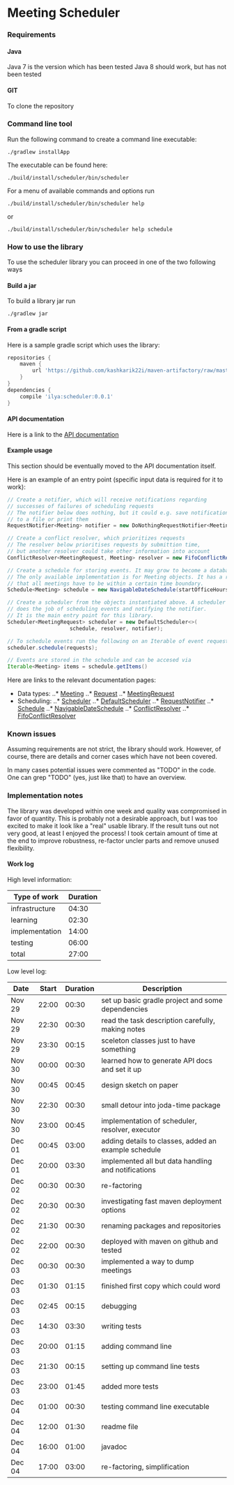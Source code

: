 # Meeting Scheduler

### Requirements

#### Java
Java 7 is the version which has been tested
Java 8 should work, but has not been tested

#### GIT
To clone the repository

### Command line tool

Run the following command to create a command
line executable: 

```
./gradlew installApp
```

The executable can be found here:
```
./build/install/scheduler/bin/scheduler
```

For a menu of available commands and options run

```
./build/install/scheduler/bin/scheduler help
```

or 

```
./build/install/scheduler/bin/scheduler help schedule
```

### How to use the library

To use the scheduler library you can proceed
in one of the two following ways

#### Build a jar
To build a library jar run

```
./gradlew jar
```

#### From a gradle script
Here is a sample gradle script which uses the library:

```gradle
repositories {
    maven {
        url 'https://github.com/kashkarik22i/maven-artifactory/raw/master/'
    }
}
dependencies {
    compile 'ilya:scheduler:0.0.1'
}
```

#### API documentation
Here is a link to the [API documentation](https://kashkarik22i.github.io/scheduler/) 

#### Example usage
This section should be eventually moved to the API documentation itself.

Here is an example of an entry point (specific input data is required for it to work):
```java
// Create a notifier, which will receive notifications regarding
// successes of failures of scheduling requests
// The notifier below does nothing, but it could e.g. save notifications
// to a file or print them
RequestNotifier<Meeting> notifier = new DoNothingRequestNotifier<Meeting>();

// Create a conflict resolver, which prioritizes requests
// The resolver below prioritises requests by submittion time,
// but another resolver could take other information into account 
ConflictResolver<MeetingRequest, Meeting> resolver = new FifoConflictResolver();

// Create a schedule for storing events. It may grow to become a database in theory.
// The only available implementation is for Meeting objects. It has a restriction
// that all meetings have to be within a certain time boundary.
Schedule<Meeting> schedule = new NavigableDateSchedule(startOfficeHours, endOfficeHours);

// Create a scheduler from the objects instantiated above. A scheduler
// does the job of scheduling events and notifying the notifier.
// It is the main entry point for this library. 
Scheduler<MeetingRequest> scheduler = new DefaultScheduler<>(
                    schedule, resolver, notifier);

// To schedule events run the following on an Iterable of event requests
scheduler.schedule(requests);

// Events are stored in the schedule and can be accesed via
Iterable<Meeting> items = schedule.getItems()
```

Here are links to the relevant documentation pages:
* Data types:
..* [Meeting](https://kashkarik22i.github.io/scheduler/org/ilya/scheduler/request/Meeting.html)
..* [Request](https://kashkarik22i.github.io/scheduler/org/ilya/scheduler/request/Request.html)
..* [MeetingRequest](https://kashkarik22i.github.io/scheduler/org/ilya/scheduler/request/MeetingRequest.html)
* Scheduling:
..* [Scheduler](https://kashkarik22i.github.io/scheduler/org/ilya/scheduler/Scheduler.html) 
..* [DefaultScheduler](https://kashkarik22i.github.io/scheduler/org/ilya/scheduler/DefaultScheduler.html)
..* [RequestNotifier](https://kashkarik22i.github.io/scheduler/org/ilya/scheduler/request/RequestNotifier.html)
..* [Schedule](https://kashkarik22i.github.io/scheduler/org/ilya/scheduler/request/schedule/Schedule.html)
..* [NavigableDateSchedule](https://kashkarik22i.github.io/scheduler/org/ilya/scheduler/request/schedule/NavigableDateSchedule.html)
..* [ConflictResolver](https://kashkarik22i.github.io/scheduler/org/ilya/scheduler/request/schedule/ConflictResolver.html)
..* [FifoConflictResolver](https://kashkarik22i.github.io/scheduler/org/ilya/scheduler/request/schedule/FifoConflictResolver.html)

### Known issues
Assuming requirements are not strict, the library should work.
However, of course, there are details and corner cases which have not been
covered.
  
In many cases potential issues were commented as "TODO" in the code. 
One can grep "TODO" (yes, just like that) to have an overview.

### Implementation notes
The library was developed within one week and quality was compromised
in favor of quantity. This is probably not a desirable approach, but
I was too excited to make it look like a "real" usable library. If the result
tuns out not very good, at least I enjoyed the process! I took certain amount of
time at the end to improve robustness, re-factor uncler parts and
remove unused flexibility.

#### Work log
High level information:

| Type of work   | Duration |
| -------------- | -------- |
| infrastructure |   04:30  |
|    learning    |   02:30  |
| implementation |   14:00  |
|    testing     |   06:00  |
|     total      |   27:00  |

Low level log:

|  Date  | Start | Duration |                    Description                       |
| ------ | ----- | -------- | ---------------------------------------------------- |
| Nov 29 | 22:00 |   00:30  | set up basic gradle project and some dependencies    |
| Nov 29 | 22:30 |   00:30  | read the task description carefully, making notes    |
| Nov 29 | 23:30 |   00:15  | sceleton classes just to have something              |
| Nov 30 | 00:00 |   00:30  | learned how to generate API docs and set it up       |
| Nov 30 | 00:45 |   00:45  | design sketch on paper                               |
| Nov 30 | 22:30 |   00:30  | small detour into joda-time package                  |
| Nov 30 | 23:00 |   00:45  | implementation of scheduler, resolver, executor      |
| Dec 01 | 00:45 |   03:00  | adding details to classes, added an example schedule |
| Dec 01 | 20:00 |   03:30  | implemented all but data handling and notifications  |
| Dec 02 | 00:30 |   00:30  | re-factoring                                         |
| Dec 02 | 20:30 |   00:30  | investigating fast maven deployment options          |
| Dec 02 | 21:30 |   00:30  | renaming packages and repositories                   |
| Dec 02 | 22:00 |   00:30  | deployed with maven on github and tested             |
| Dec 03 | 00:30 |   00:30  | implemented a way to dump meetings                   |
| Dec 03 | 01:30 |   01:15  | finished first copy which could word                 |
| Dec 03 | 02:45 |   00:15  | debugging                                            |
| Dec 03 | 14:30 |   03:30  | writing tests                                        |
| Dec 03 | 20:00 |   01:15  | adding command line                                  |
| Dec 03 | 21:30 |   00:15  | setting up command line tests                        |
| Dec 03 | 23:00 |   01:45  | added more tests                                     |
| Dec 04 | 01:00 |   00:30  | testing command line executable                      |
| Dec 04 | 12:00 |   01:30  | readme file                                          |
| Dec 04 | 16:00 |   01:00  | javadoc                                              |
| Dec 04 | 17:00 |   03:00  | re-factoring, simplification                         |
